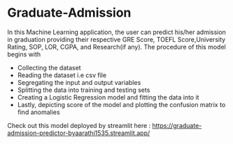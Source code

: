 # Graduate-Admission
In this Machine Learning application, the user can predict his/her admission in graduation providing their respective GRE Score, TOEFL Score,University Rating, SOP, LOR, CGPA, and Research(if any).
The procedure of this model begins with
- Collecting the dataset
- Reading the dataset i.e csv file
- Segregating the input and output variables
- Splitting the data into training and testing sets
- Creating a Logistic Regression model and fitting the data into it
- Lastly, depicting score of the model and plotting the confusion matrix to find anomalies

Check out this model deployed by streamlit here : https://graduate-admission-predictor-byaarathi1535.streamlit.app/
